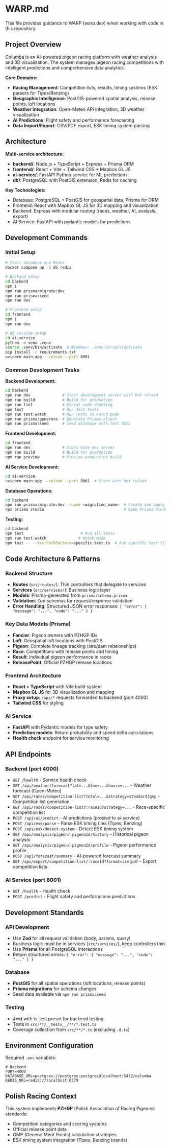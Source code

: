 # WARP.md

This file provides guidance to WARP (warp.dev) when working with code in this repository.

## Project Overview

Columba is an AI-powered pigeon racing platform with weather analysis and 3D visualization. The system manages pigeon racing competitions with intelligent predictions and comprehensive data analytics.

**Core Domains:**
- **Racing Management**: Competition lists, results, timing systems (ESK parsers for Tipes/Benzing)
- **Geographic Intelligence**: PostGIS-powered spatial analysis, release points, loft locations  
- **Weather Integration**: Open-Meteo API integration, 3D weather visualization
- **AI Predictions**: Flight safety and performance forecasting
- **Data Import/Export**: CSV/PDF export, ESK timing system parsing

## Architecture

**Multi-service architecture:**
- **backend/**: Node.js + TypeScript + Express + Prisma ORM
- **frontend/**: React + Vite + Tailwind CSS + Mapbox GL JS
- **ai-service/**: FastAPI Python service for ML predictions
- **db/**: PostgreSQL with PostGIS extension, Redis for caching

**Key Technologies:**
- Database: PostgreSQL + PostGIS for geospatial data, Prisma for ORM
- Frontend: React with Mapbox GL JS for 3D mapping and visualization
- Backend: Express with modular routing (races, weather, AI, analysis, export)
- AI Service: FastAPI with pydantic models for predictions

## Development Commands

### Initial Setup
```bash
# Start database and Redis
docker compose up -d db redis

# Backend setup
cd backend
npm i
npm run prisma:migrate:dev
npm run prisma:seed
npm run dev

# Frontend setup  
cd frontend
npm i
npm run dev

# AI service setup
cd ai-service
python -m venv .venv
source .venv/bin/activate  # Windows: .venv\Scripts\activate
pip install -r requirements.txt
uvicorn main:app --reload --port 8001
```

### Common Development Tasks

**Backend Development:**
```bash
cd backend
npm run dev              # Start development server with hot reload
npm run build            # Build for production
npm run lint             # ESLint code checking
npm test                 # Run Jest tests
npm run test:watch       # Run tests in watch mode
npm run prisma:generate  # Generate Prisma client
npm run prisma:seed      # Seed database with test data
```

**Frontend Development:**
```bash
cd frontend
npm run dev              # Start Vite dev server
npm run build            # Build for production
npm run preview          # Preview production build
```

**AI Service Development:**
```bash
cd ai-service
uvicorn main:app --reload --port 8001  # Start with hot reload
```

**Database Operations:**
```bash
cd backend
npm run prisma:migrate:dev --name <migration_name>  # Create and apply migration
npx prisma studio                                   # Open Prisma Studio GUI
```

**Testing:**
```bash
cd backend
npm test                         # Run all tests
npm run test:watch              # Watch mode
npm test -- --testPathPattern=specific.test.ts  # Run specific test file
```

## Code Architecture & Patterns

### Backend Structure
- **Routes** (`src/routes/`): Thin controllers that delegate to services
- **Services** (`src/services/`): Business logic layer 
- **Models**: Prisma-generated from `prisma/schema.prisma`
- **Validation**: Zod schemas for request/response validation
- **Error Handling**: Structured JSON error responses: `{ "error": { "message": "...", "code": "..." } }`

### Key Data Models (Prisma)
- **Fancier**: Pigeon owners with PZHGP IDs
- **Loft**: Geospatial loft locations with PostGIS
- **Pigeon**: Complete lineage tracking (sire/dam relationships)
- **Race**: Competitions with release points and timing
- **Result**: Individual pigeon performance in races
- **ReleasePoint**: Official PZHGP release locations

### Frontend Architecture
- **React + TypeScript** with Vite build system
- **Mapbox GL JS** for 3D visualization and mapping
- **Proxy setup**: `/api/*` requests forwarded to backend (port 4000)
- **Tailwind CSS** for styling

### AI Service
- **FastAPI** with Pydantic models for type safety
- **Prediction models**: Return probability and speed delta calculations
- **Health check** endpoint for service monitoring

## API Endpoints

### Backend (port 4000)
- `GET /health` - Service health check
- `GET /api/weather/forecast?lat=...&lon=...&hours=...` - Weather forecast (Open-Meteo)
- `GET /api/races/competition-list?total=...&strategy=standard|gmp` - Competition list generation
- `GET /api/races/competition-list/:raceId?strategy=...` - Race-specific competition list
- `POST /api/ai/predict` - AI predictions (proxied to ai-service)
- `POST /api/esk/parse` - Parse ESK timing files (Tipes, Benzing)
- `POST /api/esk/detect-system` - Detect ESK timing system
- `GET /api/analysis/pigeon/:pigeonId/history` - Historical pigeon analysis
- `GET /api/analysis/pigeon/:pigeonId/profile` - Pigeon performance profile
- `POST /api/forecast/summary` - AI-powered forecast summary
- `GET /api/export/competition-list/:raceId?format=csv|pdf` - Export competition lists

### AI Service (port 8001)
- `GET /health` - Health check
- `POST /predict` - Flight safety and performance predictions

## Development Standards

### API Development
- Use **Zod** for all request validation (body, params, query)
- Business logic must be in services (`src/services/`), keep controllers thin
- Use **Prisma** for all PostgreSQL interactions
- Return structured errors: `{ "error": { "message": "...", "code": "..." } }`

### Database
- **PostGIS** for all spatial operations (loft locations, release points)
- **Prisma migrations** for schema changes
- Seed data available via `npm run prisma:seed`

### Testing
- **Jest** with ts-jest preset for backend testing
- Tests in `src/**/__tests__/**/*.test.ts`
- Coverage collection from `src/**/*.ts` (excluding `.d.ts`)

## Environment Configuration

Required `.env` variables:
```
# Backend
PORT=4000
DATABASE_URL=postgres://postgres:postgres@localhost:5432/columba  
REDIS_URL=redis://localhost:6379
```

## Polish Racing Context

This system implements **PZHGP** (Polish Association of Racing Pigeons) standards:
- Competition categories and scoring systems
- Official release point data
- GMP (General Merit Points) calculation strategies
- ESK timing system integration (Tipes, Benzing brands)

